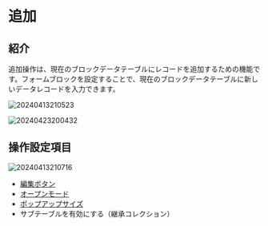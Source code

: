 # 追加
## 紹介

追加操作は、現在のブロックデータテーブルにレコードを追加するための機能です。フォームブロックを設定することで、現在のブロックデータテーブルに新しいデータレコードを入力できます。

![20240413210523](https://static-docs.nocobase.com/20240413210523.png)

![20240423200432](https://static-docs.nocobase.com/20240423200432.png)

## 操作設定項目

![20240413210716](https://static-docs.nocobase.com/20240413210716.png)

- [編集ボタン](/handbook/ui/actions/action-settings/edit-button)
- [オープンモード](/handbook/ui/actions/action-settings/open-mode)
- [ポップアップサイズ](/handbook/ui/actions/action-settings/popup-size)
- サブテーブルを有効にする（継承コレクション）

